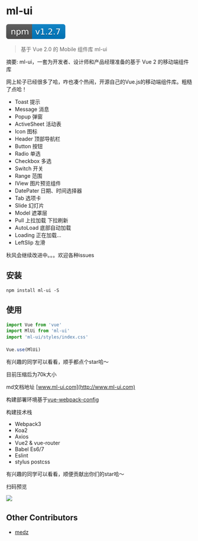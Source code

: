 # ml-ui 
[![Version](client/assets/x-ml.svg)](https://www.npmjs.com/package/ml-ui) 


> 基于 Vue 2.0 的 Mobile 组件库 ml-ui

摘要: ml-ui，一套为开发者、设计师和产品经理准备的基于 Vue 2 的移动端组件库

网上轮子已经很多了哈，咋也凑个热闹，开源自己的Vue.js的移动端组件库。粗糙了点哈！

* Toast 提示
* Message 消息
* Popup 弹窗
* ActiveSheet 活动表
* Icon 图标
* Header 顶部导航栏
* Button 按钮
* Radio 单选
* Checkbox 多选
* Switch 开关
* Range 范围
* IView 图片预览组件
* DatePater 日期、时间选择器
* Tab 选项卡
* Slide 幻灯片
* Model 遮罩层
* Pull 上拉加载 下拉刷新
* AutoLoad 底部自动加载
* Loading 正在加载...
* LeftSlip 左滑

秋风会继续改进中。。。欢迎各种issues


## 安装
```npm
npm install ml-ui -S
```

## 使用
```js
import Vue from 'vue'
import MlUi from 'ml-ui'
import 'ml-ui/styles/index.css'

Vue.use(MlUi)
```

有兴趣的同学可以看看，顺手都点个star哈～


目前压缩后为70k大小 

md文档地址 [www.ml-ui.com](http://www.ml-ui.com)

构建部署环境基于[vue-webpack-config](https://github.com/zdliuccit/vue-webpack-config)

构建技术栈

* Webpack3
* Koa2
* Axios
* Vue2 & vue-router
* Babel Es6/7
* Eslint
* stylus postcss

有兴趣的同学可以看看，顺便贡献出你们的star哈～

扫码预览

![](client/assets/images/mobile-src.png)

## Other Contributors
* [medz](https://github.com/medz)